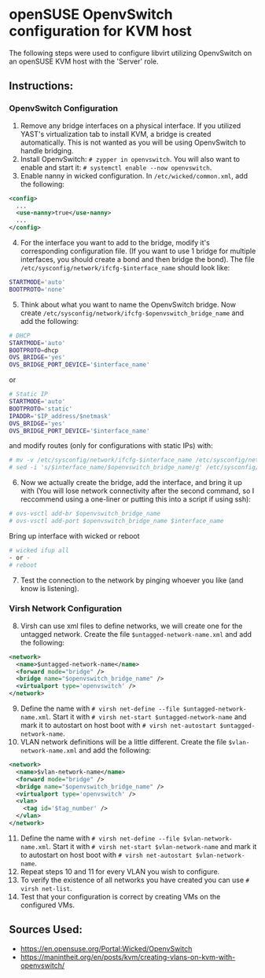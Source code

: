 # openSUSE OpenvSwitch configuration for KVM host
The following steps were used to configure libvirt utilizing OpenvSwitch on an openSUSE KVM host with the 'Server' role.
## Instructions:
### OpenvSwitch Configuration
1. Remove any bridge interfaces on a physical interface. If you utilized YAST's virtualization tab to install KVM, a bridge is created automatically. This is not wanted as you will be using OpenvSwitch to handle bridging. 
2. Install OpenvSwitch: `# zypper in openvswitch`. You will also want to enable and start it: `# systemctl enable --now openvswitch`.
3. Enable nanny in wicked configuration. In `/etc/wicked/common.xml`, add the following:
  ```xml
  <config>
    ...
    <use-nanny>true</use-nanny>
    ...
</config>
  ```
4. For the interface you want to add to the bridge, modify it's corresponding configuration file. (If you want to use 1 bridge for multiple interfaces, you should create a bond and then bridge the bond). The file `/etc/sysconfig/network/ifcfg-$interface_name` should look like:
  ```bash
  STARTMODE='auto'
  BOOTPROTO='none'
  ```
5. Think about what you want to name the OpenvSwitch bridge. Now create `/etc/sysconfig/network/ifcfg-$openvswitch_bridge_name` and add the following:
  ```bash
  # DHCP
  STARTMODE='auto'
  BOOTPROTO=dhcp
  OVS_BRIDGE='yes'
  OVS_BRIDGE_PORT_DEVICE='$interface_name'
  ```
  or
  ```bash
  # Static IP
  STARTMODE='auto'
  BOOTPROTO='static'
  IPADDR='$IP_address/$netmask'
  OVS_BRIDGE='yes'
  OVS_BRIDGE_PORT_DEVICE='$interface_name'
  ```
  and modify routes (only for configurations with static IPs) with:
  ```bash
  # mv -v /etc/sysconfig/network/ifcfg-$interface_name /etc/sysconfig/network/ifcfg-$openvswitch_bridge_name
  # sed -i 's/$interface_name/$openvswitch_bridge_name/g' /etc/sysconfig/network/ifcfg-$openvswitch_bridge_name
  ```
6. Now we actually create the bridge, add the interface, and bring it up with (You will lose network connectivity after the second command, so I reccommend using a one-liner or putting this into a script if using ssh):
  ```bash
  # ovs-vsctl add-br $openvswitch_bridge_name
  # ovs-vsctl add-port $openvswitch_bridge_name $interface_name
  ```
  Bring up interface with wicked or reboot
  ```bash
  # wicked ifup all
  - or -
  # reboot
  ```
7. Test the connection to the network by pinging whoever you like (and know is listening).
### Virsh Network Configuration
8. Virsh can use xml files to define networks, we will create one for the untagged network. Create the file `$untagged-network-name.xml` and add the following:
  ```xml
  <network>
    <name>$untagged-network-name</name>
    <forward mode="bridge" />
    <bridge name="$openvswitch_bridge_name" />
    <virtualport type='openvswitch' />
</network>
  ```
9. Define the name with `# virsh net-define --file $untagged-network-name.xml`. Start it with `# virsh net-start $untagged-network-name` and mark it to autostart on host boot with `# virsh net-autostart $untagged-network-name`.
10. VLAN network definitions will be a little different. Create the file `$vlan-network-name.xml` and add the following:
  ```xml
  <network>
    <name>$vlan-network-name</name>
    <forward mode="bridge" />
    <bridge name="$openvswitch_bridge_name" />
    <virtualport type='openvswitch' />
    <vlan>
      <tag id='$tag_number' />
    </vlan>
</network>
  ```
11. Define the name with `# virsh net-define --file $vlan-network-name.xml`. Start it with `# virsh net-start $vlan-network-name` and mark it to autostart on host boot with `# virsh net-autostart $vlan-network-name`.
12. Repeat steps 10 and 11 for every VLAN you wish to configure.
13. To verify the existence of all networks you have created you can use `# virsh net-list`.
14. Test that your configuration is correct by creating VMs on the configured VMs.
## Sources Used:
 - https://en.opensuse.org/Portal:Wicked/OpenvSwitch
 - https://manintheit.org/en/posts/kvm/creating-vlans-on-kvm-with-openvswitch/

